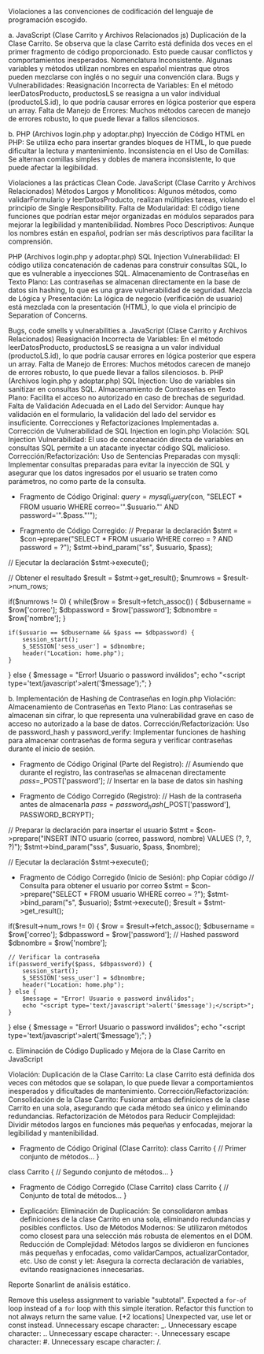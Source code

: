 Violaciones a las convenciones de codificación del lenguaje de programación escogido.

a. JavaScript (Clase Carrito y Archivos Relacionados js)
Duplicación de la Clase Carrito. Se observa que la clase Carrito está definida dos veces en el primer fragmento de código proporcionado. Esto puede causar conflictos y comportamientos inesperados.
Nomenclatura Inconsistente. Algunas variables y métodos utilizan nombres en español mientras que otros pueden mezclarse con inglés o no seguir una convención clara.
Bugs y Vulnerabilidades:
Reasignación Incorrecta de Variables: En el método leerDatosProducto, productosLS se reasigna a un valor individual (productoLS.id), lo que podría causar errores en lógica posterior que espera un array.
Falta de Manejo de Errores: Muchos métodos carecen de manejo de errores robusto, lo que puede llevar a fallos silenciosos.

b. PHP (Archivos login.php y adoptar.php)
Inyección de Código HTML en PHP: Se utiliza echo para insertar grandes bloques de HTML, lo que puede dificultar la lectura y mantenimiento.
Inconsistencia en el Uso de Comillas: Se alternan comillas simples y dobles de manera inconsistente, lo que puede afectar la legibilidad.





Violaciones a las prácticas Clean Code.
JavaScript (Clase Carrito y Archivos Relacionados)
Métodos Largos y Monolíticos: Algunos métodos, como validarFormulario y leerDatosProducto, realizan múltiples tareas, violando el principio de Single Responsibility.
Falta de Modularidad: El código tiene funciones que podrían estar mejor organizadas en módulos separados para mejorar la legibilidad y mantenibilidad.
Nombres Poco Descriptivos: Aunque los nombres están en español, podrían ser más descriptivos para facilitar la comprensión.

PHP (Archivos login.php y adoptar.php)
SQL Injection Vulnerabilidad: El código utiliza concatenación de cadenas para construir consultas SQL, lo que es vulnerable a inyecciones SQL.
Almacenamiento de Contraseñas en Texto Plano: Las contraseñas se almacenan directamente en la base de datos sin hashing, lo que es una grave vulnerabilidad de seguridad.
Mezcla de Lógica y Presentación: La lógica de negocio (verificación de usuario) está mezclada con la presentación (HTML), lo que viola el principio de Separation of Concerns.

Bugs, code smells y vulnerabilities 
a. JavaScript (Clase Carrito y Archivos Relacionados)
Reasignación Incorrecta de Variables: En el método leerDatosProducto, productosLS se reasigna a un valor individual (productoLS.id), lo que podría causar errores en lógica posterior que espera un array.
Falta de Manejo de Errores: Muchos métodos carecen de manejo de errores robusto, lo que puede llevar a fallos silenciosos.
b. PHP (Archivos login.php y adoptar.php)
SQL Injection: Uso de variables sin sanitizar en consultas SQL.
Almacenamiento de Contraseñas en Texto Plano: Facilita el acceso no autorizado en caso de brechas de seguridad.
Falta de Validación Adecuada en el Lado del Servidor: Aunque hay validación en el formulario, la validación del lado del servidor es insuficiente.
Correcciones y Refactorizaciones Implementadas
a. Corrección de Vulnerabilidad de SQL Injection en login.php
Violación:
SQL Injection Vulnerabilidad: El uso de concatenación directa de variables en consultas SQL permite a un atacante inyectar código SQL malicioso.
Corrección/Refactorización:
Uso de Sentencias Preparadas con mysqli: Implementar consultas preparadas para evitar la inyección de SQL y asegurar que los datos ingresados por el usuario se traten como parámetros, no como parte de la consulta.

- Fragmento de Código Original:
$query=mysqli_query($con, "SELECT * FROM usuario WHERE correo='".$usuario."' AND password='".$pass."'");

- Fragmento de Código Corregido:
// Preparar la declaración
$stmt = $con->prepare("SELECT * FROM usuario WHERE correo = ? AND password = ?");
$stmt->bind_param("ss", $usuario, $pass);

// Ejecutar la declaración
$stmt->execute();

// Obtener el resultado
$result = $stmt->get_result();
$numrows = $result->num_rows;

if($numrows != 0) {
    while($row = $result->fetch_assoc()) {
        $dbusername = $row['correo'];
        $dbpassword = $row['password'];
        $dbnombre = $row['nombre'];
    }
    
    if($usuario == $dbusername && $pass == $dbpassword) {
        session_start();
        $_SESSION['sess_user'] = $dbnombre;
        header("Location: home.php");
    }  
} else {
    $message = "Error! Usuario o password inválidos";
    echo "<script type='text/javascript'>alert('$message');</script>";
}

b. Implementación de Hashing de Contraseñas en login.php
Violación:
Almacenamiento de Contraseñas en Texto Plano: Las contraseñas se almacenan sin cifrar, lo que representa una vulnerabilidad grave en caso de acceso no autorizado a la base de datos.
Corrección/Refactorización:
Uso de password_hash y password_verify: Implementar funciones de hashing para almacenar contraseñas de forma segura y verificar contraseñas durante el inicio de sesión.
- Fragmento de Código Original (Parte del Registro):
// Asumiendo que durante el registro, las contraseñas se almacenan directamente
$pass=$_POST['password'];
// Insertar en la base de datos sin hashing

- Fragmento de Código Corregido (Registro):
// Hash de la contraseña antes de almacenarla
$pass = password_hash($_POST['password'], PASSWORD_BCRYPT);

// Preparar la declaración para insertar el usuario
$stmt = $con->prepare("INSERT INTO usuario (correo, password, nombre) VALUES (?, ?, ?)");
$stmt->bind_param("sss", $usuario, $pass, $nombre);

// Ejecutar la declaración
$stmt->execute();

- Fragmento de Código Corregido (Inicio de Sesión):
php
Copiar código
// Consulta para obtener el usuario por correo
$stmt = $con->prepare("SELECT * FROM usuario WHERE correo = ?");
$stmt->bind_param("s", $usuario);
$stmt->execute();
$result = $stmt->get_result();

if($result->num_rows != 0) {
    $row = $result->fetch_assoc();
    $dbusername = $row['correo'];
    $dbpassword = $row['password']; // Hashed password
    $dbnombre = $row['nombre'];
    
    // Verificar la contraseña
    if(password_verify($pass, $dbpassword)) {
        session_start();
        $_SESSION['sess_user'] = $dbnombre;
        header("Location: home.php");
    } else {
        $message = "Error! Usuario o password inválidos";
        echo "<script type='text/javascript'>alert('$message');</script>";
    }
} else {
    $message = "Error! Usuario o password inválidos";
    echo "<script type='text/javascript'>alert('$message');</script>";
}

c. Eliminación de Código Duplicado y Mejora de la Clase Carrito en JavaScript

Violación:
Duplicación de la Clase Carrito: La clase Carrito está definida dos veces con métodos que se solapan, lo que puede llevar a comportamientos inesperados y dificultades de mantenimiento.
Corrección/Refactorización:
Consolidación de la Clase Carrito: Fusionar ambas definiciones de la clase Carrito en una sola, asegurando que cada método sea único y eliminando redundancias.
Refactorización de Métodos para Reducir Complejidad: Dividir métodos largos en funciones más pequeñas y enfocadas, mejorar la legibilidad y mantenibilidad.

- Fragmento de Código Original (Clase Carrito):
class Carrito {
    // Primer conjunto de métodos...
}

class Carrito {
    // Segundo conjunto de métodos...
}

- Fragmento de Código Corregido (Clase Carrito)
class Carrito {
    // Conjunto de total de métodos...
}

- Explicación:
Eliminación de Duplicación: Se consolidaron ambas definiciones de la clase Carrito en una sola, eliminando redundancias y posibles conflictos.
Uso de Métodos Modernos: Se utilizaron métodos como closest para una selección más robusta de elementos en el DOM.
Reducción de Complejidad: Métodos largos se dividieron en funciones más pequeñas y enfocadas, como validarCampos, actualizarContador, etc.
Uso de const y let: Asegura la correcta declaración de variables, evitando reasignaciones innecesarias.


Reporte Sonarlint de análisis estático.

Remove this useless assignment to variable "subtotal".
Expected a `for-of` loop instead of a `for` loop with this simple iteration.
Refactor this function to not always return the same value. [+2 locations]
Unexpected var, use let or const instead.
Unnecessary escape character: \_.
Unnecessary escape character: \..
Unnecessary escape character: \-.
Unnecessary escape character: \#.
Unnecessary escape character: \/.
